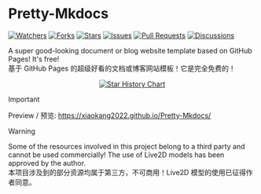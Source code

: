 # Pretty-Mkdocs

<a href="https://github.com/Xiaokang2022/Pretty-Mkdocs/watchers"><img alt="Watchers" src="https://img.shields.io/github/watchers/Xiaokang2022/Pretty-Mkdocs?label=Watchers&logo=github&style=flat" title="Watchers" /></a>
<a href="https://github.com/Xiaokang2022/Pretty-Mkdocs/forks"><img alt="Forks" src="https://img.shields.io/github/forks/Xiaokang2022/Pretty-Mkdocs?label=Forks&logo=github&style=flat" title="Forks" /></a>
<a href="https://github.com/Xiaokang2022/Pretty-Mkdocs/stargazers"><img alt="Stars" src="https://img.shields.io/github/stars/Xiaokang2022/Pretty-Mkdocs?label=Stars&color=gold&logo=github&style=flat" title="Stars" /></a>
<a href="https://github.com/Xiaokang2022/Pretty-Mkdocs/issues"><img alt="Issues" src="https://img.shields.io/github/issues/Xiaokang2022/Pretty-Mkdocs?label=Issues&logo=github" title="Issues" /></a>
<a href="https://github.com/Xiaokang2022/Pretty-Mkdocs/pulls"><img alt="Pull Requests" src="https://img.shields.io/github/issues-pr/Xiaokang2022/Pretty-Mkdocs?label=Pull%20Requests&logo=github" title="Pull Requests" /></a>
<a href="https://github.com/Xiaokang2022/Pretty-Mkdocs/discussions"><img alt="Discussions" src="https://img.shields.io/github/discussions/Xiaokang2022/Pretty-Mkdocs?label=Discussions&logo=github" title="Discussions" /></a>

A super good-looking document or blog website template based on GitHub Pages! It's free!  
基于 GitHub Pages 的超级好看的文档或博客网站模板！它是完全免费的！

<p align="center">
    <a href="https://star-history.com/#Xiaokang2022/Pretty-Mkdocs&Date">
        <picture>
            <source media="(prefers-color-scheme: dark)" srcset="https://api.star-history.com/svg?repos=Xiaokang2022/Pretty-Mkdocs&type=Date&theme=dark" />
            <source media="(prefers-color-scheme: light)" srcset="https://api.star-history.com/svg?repos=Xiaokang2022/Pretty-Mkdocs&type=Date" />
            <img alt="Star History Chart" src="https://api.star-history.com/svg?repos=Xiaokang2022/Pretty-Mkdocs&type=Date" />
        </picture>
    </a>
</p>

> [!IMPORTANT]
> Preview / 预览: https://xiaokang2022.github.io/Pretty-Mkdocs/

> [!WARNING]  
> Some of the resources involved in this project belong to a third party and cannot be used commercially! The use of Live2D models has been approved by the author.  
> 本项目涉及到的部分资源均属于第三方，不可商用！Live2D 模型的使用已征得作者同意。
